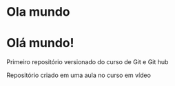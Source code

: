 # Ola mundo
# Olá mundo!
 Primeiro repositório versionado do curso de Git e Git hub

 Repositório criado em uma aula no curso em vídeo
